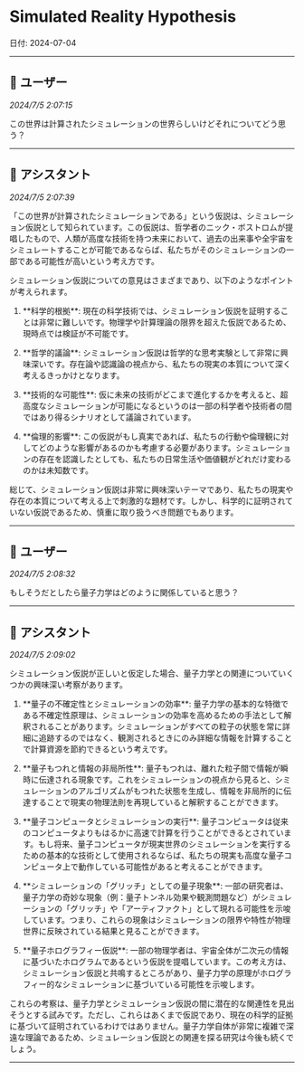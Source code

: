 # Simulated Reality Hypothesis

日付: 2024-07-04

---

## 👤 ユーザー
*2024/7/5 2:07:15*

この世界は計算されたシミュレーションの世界らしいけどそれについてどう思う？

---

## 🤖 アシスタント
*2024/7/5 2:07:39*

「この世界が計算されたシミュレーションである」という仮説は、シミュレーション仮説として知られています。この仮説は、哲学者のニック・ボストロムが提唱したもので、人類が高度な技術を持つ未来において、過去の出来事や全宇宙をシミュレートすることが可能であるならば、私たちがそのシミュレーションの一部である可能性が高いという考え方です。

シミュレーション仮説についての意見はさまざまであり、以下のようなポイントが考えられます。

1. \*\*科学的根拠\*\*: 現在の科学技術では、シミュレーション仮説を証明することは非常に難しいです。物理学や計算理論の限界を超えた仮説であるため、現時点では検証が不可能です。

2. \*\*哲学的議論\*\*: シミュレーション仮説は哲学的な思考実験として非常に興味深いです。存在論や認識論の視点から、私たちの現実の本質について深く考えるきっかけとなります。

3. \*\*技術的な可能性\*\*: 仮に未来の技術がどこまで進化するかを考えると、超高度なシミュレーションが可能になるというのは一部の科学者や技術者の間ではあり得るシナリオとして議論されています。

4. \*\*倫理的影響\*\*: この仮説がもし真実であれば、私たちの行動や倫理観に対してどのような影響があるのかも考慮する必要があります。シミュレーションの存在を認識したとしても、私たちの日常生活や価値観がどれだけ変わるのかは未知数です。

総じて、シミュレーション仮説は非常に興味深いテーマであり、私たちの現実や存在の本質について考える上で刺激的な題材です。しかし、科学的に証明されていない仮説であるため、慎重に取り扱うべき問題でもあります。

---

## 👤 ユーザー
*2024/7/5 2:08:32*

もしそうだとしたら量子力学はどのように関係していると思う？

---

## 🤖 アシスタント
*2024/7/5 2:09:02*

シミュレーション仮説が正しいと仮定した場合、量子力学との関連についていくつかの興味深い考察があります。

1. \*\*量子の不確定性とシミュレーションの効率\*\*: 量子力学の基本的な特徴である不確定性原理は、シミュレーションの効率を高めるための手法として解釈されることがあります。シミュレーションがすべての粒子の状態を常に詳細に追跡するのではなく、観測されるときにのみ詳細な情報を計算することで計算資源を節約できるという考えです。

2. \*\*量子もつれと情報の非局所性\*\*: 量子もつれは、離れた粒子間で情報が瞬時に伝達される現象です。これをシミュレーションの視点から見ると、シミュレーションのアルゴリズムがもつれた状態を生成し、情報を非局所的に伝達することで現実の物理法則を再現していると解釈することができます。

3. \*\*量子コンピュータとシミュレーションの実行\*\*: 量子コンピュータは従来のコンピュータよりもはるかに高速で計算を行うことができるとされています。もし将来、量子コンピュータが現実世界のシミュレーションを実行するための基本的な技術として使用されるならば、私たちの現実も高度な量子コンピュータ上で動作している可能性があると考えることができます。

4. \*\*シミュレーションの「グリッチ」としての量子現象\*\*: 一部の研究者は、量子力学の奇妙な現象（例：量子トンネル効果や観測問題など）がシミュレーションの「グリッチ」や「アーティファクト」として現れる可能性を示唆しています。つまり、これらの現象はシミュレーションの限界や特性が物理世界に反映されている結果と見ることができます。

5. \*\*量子ホログラフィー仮説\*\*: 一部の物理学者は、宇宙全体が二次元の情報に基づいたホログラムであるという仮説を提唱しています。この考え方は、シミュレーション仮説と共鳴するところがあり、量子力学の原理がホログラフィー的なシミュレーションに基づいている可能性を示唆します。

これらの考察は、量子力学とシミュレーション仮説の間に潜在的な関連性を見出そうとする試みです。ただし、これらはあくまで仮説であり、現在の科学的証拠に基づいて証明されているわけではありません。量子力学自体が非常に複雑で深遠な理論であるため、シミュレーション仮説との関連を探る研究は今後も続くでしょう。

---
